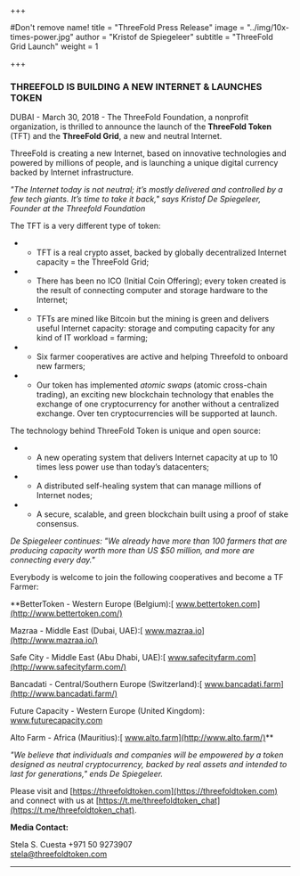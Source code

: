 +++

#Don't remove name!
title = "ThreeFold Press Release"
image = "../img/10x-times-power.jpg"
author = "Kristof de Spiegeleer"
subtitle = "ThreeFold Grid Launch"
weight = 1

+++

### THREEFOLD IS BUILDING A NEW INTERNET & LAUNCHES TOKEN

DUBAI - March 30, 2018 - The ThreeFold Foundation, a nonprofit organization, is thrilled to announce the launch of the **ThreeFold Token** (TFT) and the **ThreeFold Grid**, a new and neutral Internet.

ThreeFold is creating a new Internet, based on innovative technologies and powered by millions of people, and is launching a unique digital currency backed by Internet infrastructure.

*"The Internet today is not neutral; it’s mostly delivered and controlled by a few tech giants. It’s time to take it back," says Kristof De Spiegeleer, Founder at the Threefold Foundation*

The TFT is a very different type of token:

* - TFT is a real crypto asset, backed by globally decentralized Internet capacity = the ThreeFold Grid;

* - There has been no ICO (Initial Coin Offering); every token created is the result of connecting computer and storage hardware to the Internet;

* - TFTs are mined like Bitcoin but the mining is green and delivers useful Internet capacity: storage and computing capacity for any kind of IT workload = farming;

* - Six farmer cooperatives are active and helping Threefold to onboard new farmers;

* - Our token has implemented *atomic swaps* (atomic cross-chain trading), an exciting new blockchain technology that enables the exchange of one cryptocurrency for another without a centralized exchange. Over ten cryptocurrencies will be supported at launch.

The technology behind ThreeFold Token is unique and open source:

* - A new operating system that delivers Internet capacity at up to 10 times less power use than today’s datacenters;

* - A distributed self-healing system that can manage millions of Internet nodes;

* - A secure, scalable, and green blockchain built using a proof of stake consensus.

*De Spiegeleer continues: "We already have more than 100 farmers that are producing capacity worth more than US $50 million, and more are connecting every day."*

Everybody is welcome to join the following cooperatives and become a TF Farmer:

**BetterToken - Western Europe (Belgium):[ www.bettertoken.com](http://www.bettertoken.com/)

Mazraa - Middle East (Dubai, UAE):[ www.mazraa.io](http://www.mazraa.io/)

Safe City - Middle East (Abu Dhabi, UAE):[ www.safecityfarm.com](http://www.safecityfarm.com/)

Bancadati - Central/Southern Europe (Switzerland):[ www.bancadati.farm](http://www.bancadati.farm/)

Future Capacity - Western Europe (United Kingdom):[ www.](http://www.futurecapacity.com/)[futurecapacity.com](http://www.futurecapacity.com/)

Alto Farm - Africa (Mauritius):[ www.alto.farm](http://www.alto.farm/)**

*"We believe that individuals and companies will be empowered by a token designed as neutral cryptocurrency, backed by real assets and intended to last for generations," ends De Spiegeleer.*


Please visit and [https://threefoldtoken.com](https://threefoldtoken.com) and connect with us at [https://t.me/threefoldtoken_chat](https://t.me/threefoldtoken_chat).




**Media Contact:**

Stela S. Cuesta
+971 50 9273907  
stela@threefoldtoken.com

* * *
